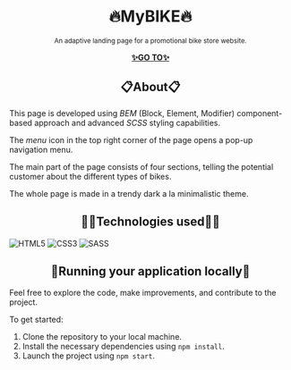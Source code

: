 <h1 align="center">🔥MyBIKE🔥</h1>

<p align="center">
    <sup>An adaptive landing page for a promotional bike store website.</sup>
</p>

<p align="center">
  <a href="https://orpheus29.github.io/layout_landing-page/">
    <strong>✨GO TO✨</strong>
  </a>
</p>

<h2 align="center">📋About📋</h2>

This page is developed using *BEM* (Block, Element, Modifier) component-based approach and advanced *SCSS* styling capabilities.

The *menu* icon in the top right corner of the page opens a pop-up navigation menu.

The main part of the page consists of four sections, telling the potential customer about the different types of bikes.

The whole page is made in a trendy dark a la minimalistic theme.

<h2 align="center">🧙‍♂️Technologies used🧙‍♂️</h2>

![HTML5](https://img.shields.io/badge/html5-%23E34F26.svg?style=for-the-badge&logo=html5&logoColor=white) ![CSS3](https://img.shields.io/badge/css3-%231572B6.svg?style=for-the-badge&logo=css3&logoColor=white) ![SASS](https://img.shields.io/badge/SASS-hotpink.svg?style=for-the-badge&logo=SASS&logoColor=white)

<h2 align="center">📌Running your application locally📌</h2>

Feel free to explore the code, make improvements, and contribute to the project.

To get started:

1. Clone the repository to your local machine.
2. Install the necessary dependencies using `npm install`.
3. Launch the project using `npm start`.

